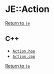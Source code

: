 # JE::Action

[Return to `je`](/docs/je.md)

## C++

- [`Action.hpp`](/src/je/Action.hpp)
- [`Action.cpp`](/src/je/Action.cpp)

[Return to `je`](/docs/je.md)